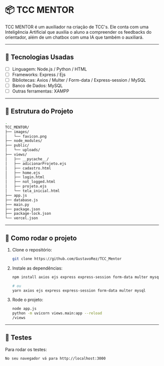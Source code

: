# 📦 TCC MENTOR

TCC MENTOR é um auxiliador na criação de TCC's. Ele conta com uma Inteligência Artificial
que auxilia o aluno a compreender os feedbacks do orientador, além de um chatbox com uma IA
que também o auxiliará.

---

## 🚀 Tecnologias Usadas

- [ ] Linguagem: Node.js / Python / HTML
- [ ] Frameworks: Express / Ejs
- [ ] Bibliotecas: Axios / Multer / Form-data / Express-session / MySQL
- [ ] Banco de Dados: MySQL
- [ ] Outras ferramentas: XAMPP

---

## 📂 Estrutura do Projeto

```bash
.
TCC_MENTOR/
├── images/
│   └── favicon.png
├── node_modules/
├── public/
│   └── uploads/
├── views/
│   ├── __pycache__/
│   ├── adicionarProjeto.ejs
│   ├── cadastro.html
│   ├── home.ejs
│   ├── login.html
│   ├── not_logged.html
│   ├── projeto.ejs
│   └── tela_inicial.html
├── app.js
├── database.js
├── main.py
├── package.json
├── package-lock.json
└── vercel.json
````

---

## 📄 Como rodar o projeto

1. Clone o repositório:

   ```bash
   git clone https://github.com/GustavoRez/TCC_Mentor
   ```

2. Instale as dependências:

   ```bash
   npm install axios ejs express express-session form-data multer mysql

   # ou
   yarn axios ejs express express-session form-data multer mysql

   ```

4. Rode o projeto:

   ```bash
   node app.js
   python -m uvicorn views.main:app --reload
   /views 
   ```

---

## 🧪 Testes

Para rodar os testes:

```bash
No seu navegador vá para http://localhost:3000
```
